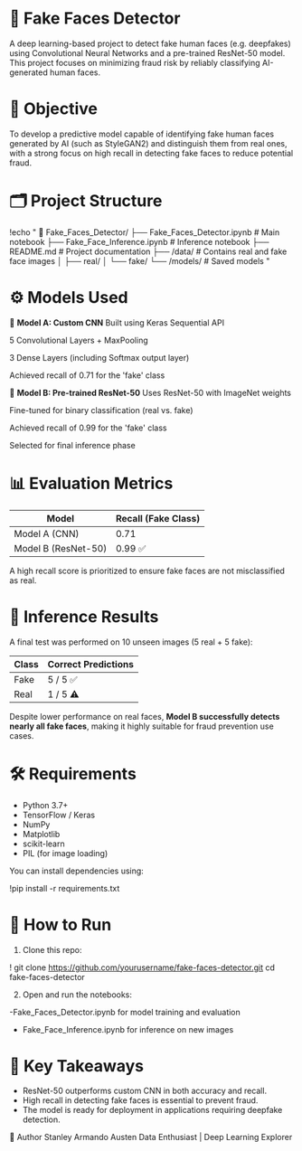 # 🧠 Fake Faces Detector

A deep learning-based project to detect fake human faces (e.g. deepfakes) using Convolutional Neural Networks and a pre-trained ResNet-50 model. This project focuses on minimizing fraud risk by reliably classifying AI-generated human faces.

# 📌 Objective
To develop a predictive model capable of identifying fake human faces generated by AI (such as StyleGAN2) and distinguish them from real ones, with a strong focus on high recall in detecting fake faces to reduce potential fraud.

# 🗂️ Project Structure

!echo "
📁 Fake_Faces_Detector/
├── Fake_Faces_Detector.ipynb       # Main notebook
├── Fake_Face_Inference.ipynb       # Inference notebook
├── README.md                       # Project documentation
├── /data/                          # Contains real and fake face images
│   ├── real/
│   └── fake/
└── /models/                        # Saved models
"


# ⚙️ Models Used

🔹 **Model A: Custom CNN**
Built using Keras Sequential API

5 Convolutional Layers + MaxPooling

3 Dense Layers (including Softmax output layer)

Achieved recall of 0.71 for the 'fake' class

🔹 **Model B: Pre-trained ResNet-50**
Uses ResNet-50 with ImageNet weights

Fine-tuned for binary classification (real vs. fake)

Achieved recall of 0.99 for the 'fake' class

Selected for final inference phase

# 📊 Evaluation Metrics

| Model               | Recall (Fake Class) |
| ------------------- | ------------------- |
| Model A (CNN)       | 0.71                |
| Model B (ResNet-50) | 0.99 ✅              |

A high recall score is prioritized to ensure fake faces are not misclassified as real.

# 🧪 Inference Results
A final test was performed on 10 unseen images (5 real + 5 fake):

| Class | Correct Predictions |
| ----- | ------------------- |
| Fake  | 5 / 5 ✅             |
| Real  | 1 / 5 ⚠️            |

Despite lower performance on real faces, **Model B successfully detects nearly all fake faces**, making it highly suitable for fraud prevention use cases.

# 🛠️ Requirements

- Python 3.7+
- TensorFlow / Keras
- NumPy
- Matplotlib
- scikit-learn
- PIL (for image loading)

You can install dependencies using:

!pip install -r requirements.txt

# 🚀 How to Run

1. Clone this repo:

! git clone https://github.com/yourusername/fake-faces-detector.git
cd fake-faces-detector

2. Open and run the notebooks:

-Fake_Faces_Detector.ipynb for model training and evaluation
- Fake_Face_Inference.ipynb for inference on new images

# 📌 Key Takeaways
- ResNet-50 outperforms custom CNN in both accuracy and recall.
- High recall in detecting fake faces is essential to prevent fraud.
- The model is ready for deployment in applications requiring deepfake detection.

👤 Author
Stanley Armando Austen
Data Enthusiast | Deep Learning Explorer

